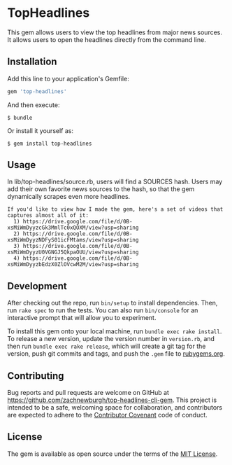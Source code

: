 # TopHeadlines

This gem allows users to view the top headlines from major news sources. It allows users to open the headlines directly from the command line.

## Installation

Add this line to your application's Gemfile:

```ruby
gem 'top-headlines'
```

And then execute:

    $ bundle

Or install it yourself as:

    $ gem install top-headlines

## Usage

In lib/top-headlines/source.rb, users will find a SOURCES hash. Users may add their own favorite news sources to the hash, so that the gem dynamically scrapes even more headlines.
```
If you'd like to view how I made the gem, here's a set of videos that captures almost all of it:
  1) https://drive.google.com/file/d/0B-xsMiWmDyyzcGk3MmlTc0xQOXM/view?usp=sharing
  2) https://drive.google.com/file/d/0B-xsMiWmDyyzNDFyS01icFMtams/view?usp=sharing
  3) https://drive.google.com/file/d/0B-xsMiWmDyyzU0VGNGJ5QkpaOUU/view?usp=sharing
  4) https://drive.google.com/file/d/0B-xsMiWmDyyzbEdzX0ZlOVcwM2M/view?usp=sharing
```

## Development

After checking out the repo, run `bin/setup` to install dependencies. Then, run `rake spec` to run the tests. You can also run `bin/console` for an interactive prompt that will allow you to experiment.

To install this gem onto your local machine, run `bundle exec rake install`. To release a new version, update the version number in `version.rb`, and then run `bundle exec rake release`, which will create a git tag for the version, push git commits and tags, and push the `.gem` file to [rubygems.org](https://rubygems.org).

## Contributing

Bug reports and pull requests are welcome on GitHub at https://github.com/zachnewburgh/top-headlines-cli-gem. This project is intended to be a safe, welcoming space for collaboration, and contributors are expected to adhere to the [Contributor Covenant](http://contributor-covenant.org) code of conduct.


## License

The gem is available as open source under the terms of the [MIT License](http://opensource.org/licenses/MIT).

